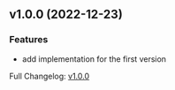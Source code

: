 ## v1.0.0 (2022-12-23)

### Features

- add implementation for the first version

Full Changelog: [v1.0.0](https://github.com/ansidev/counter-analytics-vue/commits/v1.0.0)
